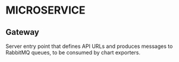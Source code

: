 # MICROSERVICE

## Gateway

Server entry point that defines API URLs and produces messages to RabbitMQ queues, to be consumed by chart exporters.

